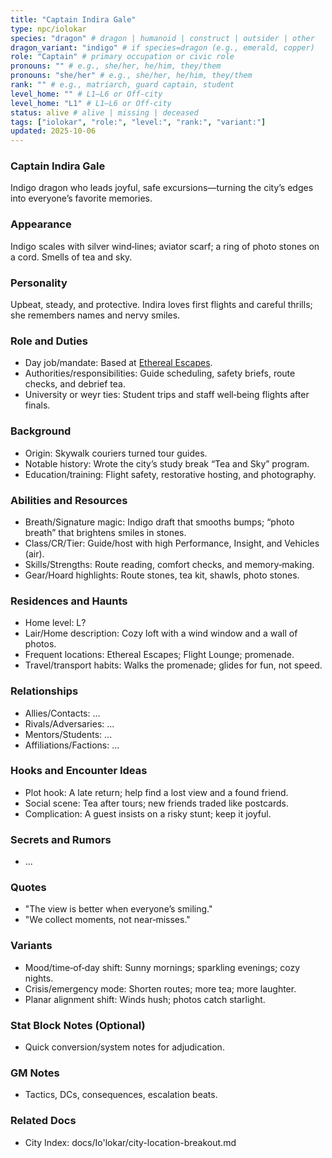 ```yaml
---
title: "Captain Indira Gale"
type: npc/iolokar
species: "dragon" # dragon | humanoid | construct | outsider | other
dragon_variant: "indigo" # if species=dragon (e.g., emerald, copper)
role: "Captain" # primary occupation or civic role
pronouns: "" # e.g., she/her, he/him, they/them
pronouns: "she/her" # e.g., she/her, he/him, they/them
rank: "" # e.g., matriarch, guard captain, student
level_home: "" # L1–L6 or Off‑city
level_home: "L1" # L1–L6 or Off‑city
status: alive # alive | missing | deceased
tags: ["iolokar", "role:", "level:", "rank:", "variant:"]
updated: 2025-10-06
---
```

### Captain Indira Gale

Indigo dragon who leads joyful, safe excursions—turning the city’s edges into everyone’s favorite memories.

### Appearance

Indigo scales with silver wind‑lines; aviator scarf; a ring of photo stones on a cord. Smells of tea and sky.

### Personality

Upbeat, steady, and protective. Indira loves first flights and careful thrills; she remembers names and nervy smiles.

### Role and Duties

- Day job/mandate: Based at [Ethereal Escapes](docs/Io'lokar/Locations/ethereal-escapes.md).
- Authorities/responsibilities: Guide scheduling, safety briefs, route checks, and debrief tea.
- University or weyr ties: Student trips and staff well‑being flights after finals.

### Background

- Origin: Skywalk couriers turned tour guides.
- Notable history: Wrote the city’s study break “Tea and Sky” program.
- Education/training: Flight safety, restorative hosting, and photography.

### Abilities and Resources

- Breath/Signature magic: Indigo draft that smooths bumps; “photo breath” that brightens smiles in stones.
- Class/CR/Tier: Guide/host with high Performance, Insight, and Vehicles (air).
- Skills/Strengths: Route reading, comfort checks, and memory‑making.
- Gear/Hoard highlights: Route stones, tea kit, shawls, photo stones.

### Residences and Haunts

- Home level: L?
- Lair/Home description: Cozy loft with a wind window and a wall of photos.
- Frequent locations: Ethereal Escapes; Flight Lounge; promenade.
- Travel/transport habits: Walks the promenade; glides for fun, not speed.

### Relationships

- Allies/Contacts: ...
- Rivals/Adversaries: ...
- Mentors/Students: ...
- Affiliations/Factions: ...

### Hooks and Encounter Ideas

- Plot hook: A late return; help find a lost view and a found friend.
- Social scene: Tea after tours; new friends traded like postcards.
- Complication: A guest insists on a risky stunt; keep it joyful.

### Secrets and Rumors

- ...

### Quotes

- "The view is better when everyone’s smiling."
- "We collect moments, not near‑misses."

### Variants

- Mood/time‑of‑day shift: Sunny mornings; sparkling evenings; cozy nights.
- Crisis/emergency mode: Shorten routes; more tea; more laughter.
- Planar alignment shift: Winds hush; photos catch starlight.

### Stat Block Notes (Optional)

- Quick conversion/system notes for adjudication.

### GM Notes

- Tactics, DCs, consequences, escalation beats.

### Related Docs

- City Index: docs/Io'lokar/city-location-breakout.md
